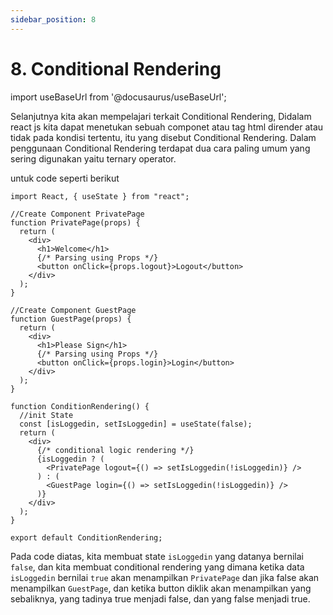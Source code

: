 ```yaml
---
sidebar_position: 8
---
```


# 8. Conditional Rendering

import useBaseUrl from '@docusaurus/useBaseUrl';

Selanjutnya kita akan mempelajari terkait Conditional Rendering,
Didalam react js kita dapat menetukan sebuah componet atau tag html dirender atau tidak pada kondisi tertentu, itu yang disebut Conditional Rendering. Dalam penggunaan Conditional Rendering terdapat dua cara paling umum yang sering digunakan yaitu ternary operator.

untuk code seperti berikut

```
import React, { useState } from "react";

//Create Component PrivatePage
function PrivatePage(props) {
  return (
    <div>
      <h1>Welcome</h1>
      {/* Parsing using Props */}
      <button onClick={props.logout}>Logout</button>
    </div>
  );
}

//Create Component GuestPage
function GuestPage(props) {
  return (
    <div>
      <h1>Please Sign</h1>
      {/* Parsing using Props */}
      <button onClick={props.login}>Login</button>
    </div>
  );
}

function ConditionRendering() {
  //init State
  const [isLoggedin, setIsLoggedin] = useState(false);
  return (
    <div>
      {/* conditional logic rendering */}
      {isLoggedin ? (
        <PrivatePage logout={() => setIsLoggedin(!isLoggedin)} />
      ) : (
        <GuestPage login={() => setIsLoggedin(!isLoggedin)} />
      )}
    </div>
  );
}

export default ConditionRendering;
```

Pada code diatas, kita membuat state `isLoggedin` yang datanya bernilai `false`, dan kita membuat conditional rendering yang dimana ketika data `isLoggedin` bernilai `true`  akan menampilkan `PrivatePage` dan jika false akan menampilkan `GuestPage`, dan ketika button diklik akan menampilkan yang sebaliknya, yang tadinya true menjadi false, dan yang false menjadi true.